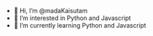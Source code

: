 - 👋 Hi, I’m @madaKaisutam
- 👀 I’m interested in Python and Javascript
- 🌱 I’m currently learning Python and Javascript

<!---
madaKaisutam/madaKaisutam is a ✨ special ✨ repository because its `README.md` (this file) appears on your GitHub profile.
You can click the Preview link to take a look at your changes.
--->
